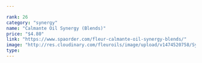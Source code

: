 ```yaml
---

rank: 26 
category: "synergy"
name: "Calmante Oil Synergy (Blends)"
price: "$4.80"
link: "https://www.spaorder.com/fleur-calmante-oil-synergy-blends/"
image: "http://res.cloudinary.com/fleuroils/image/upload/v1474520758/Synergy/synergy.jpg"
type: 
---
```


